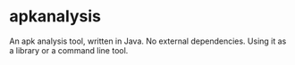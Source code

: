 # apkanalysis
An apk analysis tool, written in Java. No external dependencies. Using it as a library or a command line tool. 

